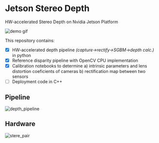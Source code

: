 # Jetson Stereo Depth

HW-accelerated Stereo Depth on Nvidia Jetson Platform

![demo gif](docs/output_disp_rgb_hstack.gif)


This repository contains:

- [x] HW-accelerated depth pipeline _(capture->rectify->SGBM->depth calc.)_ in python
- [x] Reference disparity pipeline with OpenCV CPU implementation
- [x] Calibration notebooks to determine a) intrinsic parameters and lens distortion coeficients of cameras b) rectification map between two sensors 
- [ ] Deployment code in C++

## Pipeline 
![depth_pipeline](https://user-images.githubusercontent.com/26127866/136469605-e870fe16-9e91-4a8c-82f9-f126b3d5d64a.png)


## Hardware

![stere_pair](https://user-images.githubusercontent.com/26127866/136617929-e856610c-76fe-4e02-a634-4d3fe37d1f12.png)
